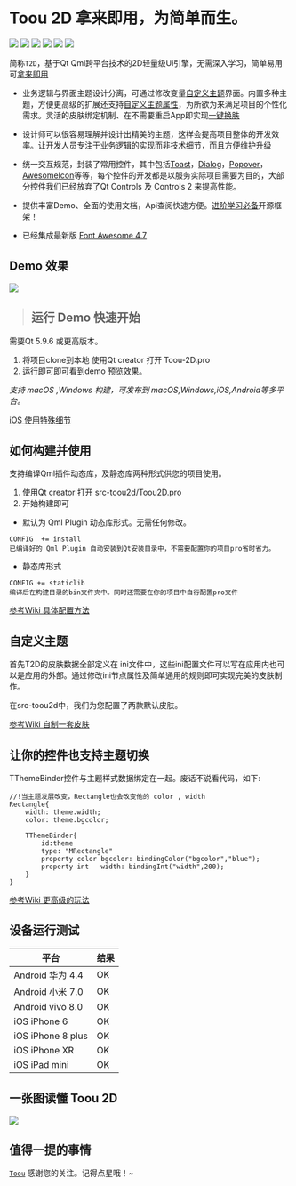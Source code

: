 # Toou 2D  拿来即用，为简单而生。

![](https://img.shields.io/badge/Version-Alpha-red) ![](https://img.shields.io/badge/Build-passing-green) ![](https://img.shields.io/badge/iOS-passing-green) ![](https://img.shields.io/badge/Android-passing-green) ![](https://img.shields.io/badge/macOS-passing-green) ![](https://img.shields.io/badge/Windows-passing-green) 

简称`T2D`，基于Qt Qml跨平台技术的2D轻量级Ui引擎，无需深入学习，简单易用可[拿来即用](#)

* 业务逻辑与界面主题设计分离，可通过修改变量[自定义主题](#)界面。内置多种主题，方便更高级的扩展还支持[自定义主题属性](#)，为所欲为来满足项目的个性化需求。灵活的皮肤绑定机制、在不需要重启App即实现[一键换肤](#)

* 设计师可以很容易理解并设计出精美的主题，这样会提高项目整体的开发效率。让开发人员专注于业务逻辑的实现而非技术细节，而且[方便维护升级](#)

* 统一交互规范，封装了常用控件，其中包括[Toast](#)，[Dialog](#)，[Popover](#)，[AwesomeIcon](#)等等，每个控件的开发都是以服务实际项目需要为目的，大部分控件我们已经放弃了Qt Controls 及 Controls 2 来提高性能。

* 提供丰富Demo、全面的使用文档，Api查阅快速方便。[进阶学习必备](#)开源框架！

* 已经集成最新版 [Font Awesome 4.7](#)

## Demo 效果

![](http://showfl.com/t2dsample/toou2d.gif)

> ## 运行 Demo 快速开始

需要Qt 5.9.6 或更高版本。
1. 将项目clone到本地 使用Qt creator 打开 Toou-2D.pro
2. 运行即可即可看到demo 预览效果。

*支持 macOS ,Windows 构建，可发布到 macOS,Windows,iOS,Android等多平台。*

[iOS 使用特殊细节](#)

## 如何构建并使用

支持编译Qml插件动态库，及静态库两种形式供您的项目使用。
1. 使用Qt creator 打开 src-toou2d/Toou2D.pro
2. 开始构建即可

* 默认为 Qml Plugin 动态库形式。无需任何修改。

```
CONFIG  += install
已编译好的 Qml Plugin 自动安装到Qt安装目录中，不需要配置你的项目pro省时省力。
```

* 静态库形式

```
CONFIG += staticlib
编译后在构建目录的bin文件夹中。同时还需要在你的项目中自行配置pro文件
```

[参考Wiki 具体配置方法](#)


## 自定义主题

首先T2D的皮肤数据全部定义在 ini文件中，这些ini配置文件可以写在应用内也可以是应用的外部。通过修改ini节点属性及简单通用的规则即可实现完美的皮肤制作。

在src-toou2d中，我们为您配置了两款默认皮肤。

[参考Wiki 自制一套皮肤](#)

## 让你的控件也支持主题切换

TThemeBinder控件与主题样式数据绑定在一起。废话不说看代码，如下:

```
//!当主题发展改变，Rectangle也会改变他的 color , width
Rectangle{
    width: theme.width;
    color: theme.bgcolor;

    TThemeBinder{
        id:theme
        type: "MRectangle"
        property color bgcolor: bindingColor("bgcolor","blue");
        property int   width: bindingInt("width",200);
    }
}
```

[参考Wiki 更高级的玩法](#)

## 设备运行测试

| 平台 | 结果 |
| --- | --- |
| Android 华为 4.4| OK |
| Android 小米 7.0| OK |
| Android vivo 8.0| OK |
| iOS iPhone 6 | OK |
| iOS iPhone 8 plus | OK |
| iOS iPhone XR | OK |
| iOS iPad mini | OK |


## 一张图读懂 Toou 2D

![](http://showfl.com/t2d.png)


## 值得一提的事情
[`Toou`](http://www.toou.net) 感谢您的关注。记得点星哦！~
